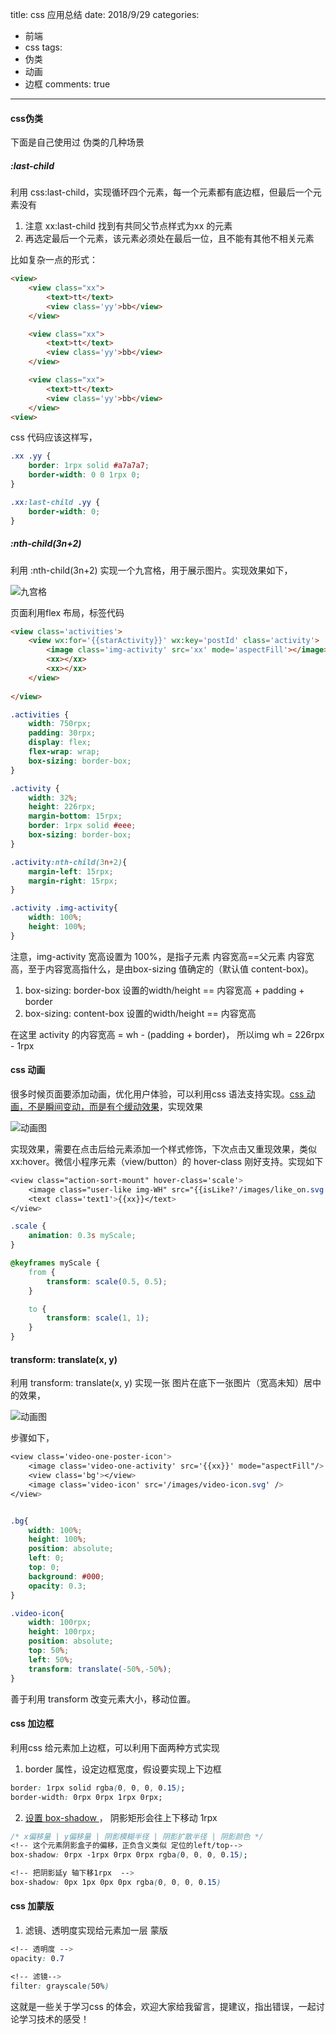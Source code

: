 title: css 应用总结
date: 2018/9/29
categories:

- 前端
- css
tags:
- 伪类
- 动画
- 边框
comments: true
---

#### css伪类
下面是自己使用过 伪类的几种场景

##### :last-child
利用 css:last-child，实现循环四个元素，每一个元素都有底边框，但最后一个元素没有
1. 注意 xx:last-child 找到有共同父节点样式为xx 的元素
2. 再选定最后一个元素，该元素必须处在最后一位，且不能有其他不相关元素

比如复杂一点的形式：
```html
<view>
    <view class="xx">
        <text>tt</text>
        <view class='yy'>bb</view> 
    </view>

    <view class="xx">
        <text>tt</text>
        <view class='yy'>bb</view> 
    </view>

    <view class="xx">
        <text>tt</text>
        <view class='yy'>bb</view> 
    </view>
<view>
```
css 代码应该这样写，
```css
.xx .yy {
    border: 1rpx solid #a7a7a7;
    border-width: 0 0 1rpx 0;
}

.xx:last-child .yy {
    border-width: 0;
}
```

#####  :nth-child(3n+2)
利用 :nth-child(3n+2) 实现一个九宫格，用于展示图片。实现效果如下，

![九宫格](/images/20180929/九宫格.png)

页面利用flex 布局，标签代码
```html
<view class='activities'>
    <view wx:for='{{starActivity}}' wx:key='postId' class='activity'>
        <image class='img-activity' src='xx' mode='aspectFill'></image>
        <xx></xx>
        <xx></xx>
    </view>
    
</view>
```
```css
.activities {
    width: 750rpx;
    padding: 30rpx;
    display: flex;
    flex-wrap: wrap;
    box-sizing: border-box;
}

.activity {
    width: 32%;
    height: 226rpx;
    margin-bottom: 15rpx;
    border: 1rpx solid #eee;
    box-sizing: border-box;
}

.activity:nth-child(3n+2){
    margin-left: 15rpx;
    margin-right: 15rpx;
}

.activity .img-activity{
    width: 100%;
    height: 100%;
}
```
注意，img-activity 宽高设置为 100%，是指子元素 内容宽高==父元素 内容宽高，至于内容宽高指什么，是由box-sizing 值确定的（默认值 content-box)。
1. box-sizing: border-box     设置的width/height == 内容宽高 + padding + border 
2. box-sizing: content-box    设置的width/height == 内容宽高

在这里 activity 的内容宽高 = wh - (padding + border)， 所以img wh = 226rpx - 1rpx

#### css 动画
很多时候页面要添加动画，优化用户体验，可以利用css 语法支持实现。[css 动画，不是瞬间变动，而是有个缓动效果](http://www.ruanyifeng.com/blog/2014/02/css_transition_and_animation.html)，实现效果

![动画图](/images/20181018/animation1.gif)

实现效果，需要在点击后给元素添加一个样式修饰，下次点击又重现效果，类似 xx:hover。微信小程序元素（view/button）的 hover-class 刚好支持。实现如下
```css
<view class="action-sort-mount" hover-class='scale'>
    <image class="user-like img-WH" src="{{isLike?'/images/like_on.svg':'/images/like.svg'}}" />
    <text class='text1'>{{xx}}</text>
</view>

.scale {
    animation: 0.3s myScale;
}

@keyframes myScale {
    from {
        transform: scale(0.5, 0.5);
    }

    to {
        transform: scale(1, 1);
    }
}
```

#### transform: translate(x, y)
利用  transform: translate(x, y) 实现一张 图片在底下一张图片（宽高未知）居中的效果，

![动画图](/images/20181018/图片中心居中.png)

步骤如下，
```css
<view class='video-one-poster-icon'>
    <image class='video-one-activity' src='{{xx}}' mode="aspectFill"/>
    <view class='bg'></view>  
    <image class='video-icon' src='/images/video-icon.svg' />
</view>


.bg{
    width: 100%;
    height: 100%;
    position: absolute;
    left: 0;
    top: 0;
    background: #000;
    opacity: 0.3;
}

.video-icon{
    width: 100rpx;
    height: 100rpx;
    position: absolute;
    top: 50%;
    left: 50%;
    transform: translate(-50%,-50%);
}
```

善于利用 transform 改变元素大小，移动位置。

#### css 加边框
利用css 给元素加上边框，可以利用下面两种方式实现
1. border 属性，设定边框宽度，假设要实现上下边框
```css
border: 1rpx solid rgba(0, 0, 0, 0.15);
border-width: 0rpx 0rpx 1rpx 0rpx;
```
2. [设置 box-shadow ](https://developer.mozilla.org/zh-CN/docs/Web/CSS/box-shadow)， 阴影矩形会往上下移动 1rpx
```css
/* x偏移量 | y偏移量 | 阴影模糊半径 | 阴影扩散半径 | 阴影颜色 */
<!-- 这个元素阴影盒子的偏移，正负含义类似 定位的left/top-->
box-shadow: 0rpx -1rpx 0rpx 0rpx rgba(0, 0, 0, 0.15);

<!-- 把阴影延y 轴下移1rpx  -->
box-shadow: 0px 1px 0px 0px rgba(0, 0, 0, 0.15)
```

#### css 加蒙版
1. 滤镜、透明度实现给元素加一层 蒙版
```css
<!-- 透明度 -->
opacity: 0.7

<!-- 滤镜-->
filter: grayscale(50%)

```

这就是一些关于学习css 的体会，欢迎大家给我留言，提建议，指出错误，一起讨论学习技术的感受！